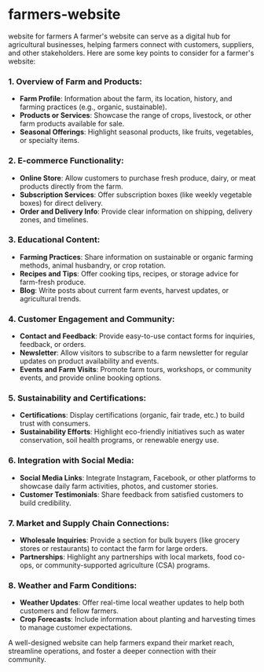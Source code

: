 # farmers-website
website for farmers
A farmer's website can serve as a digital hub for agricultural businesses, helping farmers connect with customers, suppliers, and other stakeholders. Here are some key points to consider for a farmer's website:

### 1. **Overview of Farm and Products:**
   - **Farm Profile**: Information about the farm, its location, history, and farming practices (e.g., organic, sustainable).
   - **Products or Services**: Showcase the range of crops, livestock, or other farm products available for sale.
   - **Seasonal Offerings**: Highlight seasonal products, like fruits, vegetables, or specialty items.

### 2. **E-commerce Functionality:**
   - **Online Store**: Allow customers to purchase fresh produce, dairy, or meat products directly from the farm.
   - **Subscription Services**: Offer subscription boxes (like weekly vegetable boxes) for direct delivery.
   - **Order and Delivery Info**: Provide clear information on shipping, delivery zones, and timelines.

### 3. **Educational Content:**
   - **Farming Practices**: Share information on sustainable or organic farming methods, animal husbandry, or crop rotation.
   - **Recipes and Tips**: Offer cooking tips, recipes, or storage advice for farm-fresh produce.
   - **Blog**: Write posts about current farm events, harvest updates, or agricultural trends.

### 4. **Customer Engagement and Community:**
   - **Contact and Feedback**: Provide easy-to-use contact forms for inquiries, feedback, or orders.
   - **Newsletter**: Allow visitors to subscribe to a farm newsletter for regular updates on product availability and events.
   - **Events and Farm Visits**: Promote farm tours, workshops, or community events, and provide online booking options.

### 5. **Sustainability and Certifications:**
   - **Certifications**: Display certifications (organic, fair trade, etc.) to build trust with consumers.
   - **Sustainability Efforts**: Highlight eco-friendly initiatives such as water conservation, soil health programs, or renewable energy use.

### 6. **Integration with Social Media:**
   - **Social Media Links**: Integrate Instagram, Facebook, or other platforms to showcase daily farm activities, photos, and customer stories.
   - **Customer Testimonials**: Share feedback from satisfied customers to build credibility.

### 7. **Market and Supply Chain Connections:**
   - **Wholesale Inquiries**: Provide a section for bulk buyers (like grocery stores or restaurants) to contact the farm for large orders.
   - **Partnerships**: Highlight any partnerships with local markets, food co-ops, or community-supported agriculture (CSA) programs.

### 8. **Weather and Farm Conditions:**
   - **Weather Updates**: Offer real-time local weather updates to help both customers and fellow farmers.
   - **Crop Forecasts**: Include information about planting and harvesting times to manage customer expectations.

A well-designed website can help farmers expand their market reach, streamline operations, and foster a deeper connection with their community.
